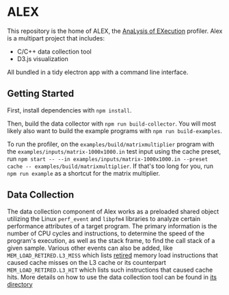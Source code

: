 # ALEX

This repository is the home of ALEX, the
[AnaLysis of EXecution](https://en.wikipedia.org/wiki/Backronym) profiler.
Alex is a multipart project that includes:

* C/C++ data collection tool
* D3.js visualization

All bundled in a tidy electron app with a command line interface.

## Getting Started

First, install dependencies with `npm install`.

Then, build the data collector with `npm run build-collector`. You will most
likely also want to build the example programs with `npm run build-examples`.

To run the profiler, on the `examples/build/matrixmultiplier` program with
the `examples/inputs/matrix-1000x1000.in` test input using the cache preset,
run `npm start -- --in examples/inputs/matrix-1000x1000.in --preset cache -- examples/build/matrixmultiplier`.
If that's too long for you, run `npm run example` as a shortcut for the
matrix multiplier.

## Data Collection

The data collection component of Alex works as a preloaded shared object utilizing the Linux `perf_event` and `libpfm4` libraries to analyze certain performance attributes of a target program. The primary information is the number of CPU cycles and instructions, to determine the speed of the program's execution, as well as the stack frame, to find the call stack of a given sample. Various other events can also be added, like `MEM_LOAD_RETIRED.L3_MISS` which lists [retired](https://stackoverflow.com/a/22369286) memory load instructions that caused cache misses on the L3 cache or its counterpart `MEM_LOAD_RETIRED.L3_HIT` which lists such instructions that caused cache hits. More details on how to use the data collection tool can be found in [its directory](data-collection)
